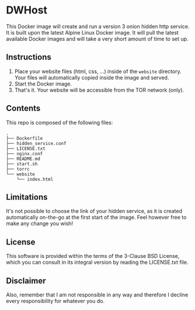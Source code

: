 # DWHost
This Docker image will create and run a version 3 onion hidden http service.
It is built upon the latest Alpine Linux Docker image. It will pull the latest
available Docker images and will take a very short amount of time to set up.

## Instructions
1. Place your website files (html, css, ...) inside of the ```website``` directory.  
Your files will automatically copied inside the image and served.  
2. Start the Docker image.
3. That's it. Your website will be accessible from the TOR network (only).

## Contents
This repo is composed of the following files:  
```
.
├── Dockerfile
├── hidden_service.conf
├── LICENSE.txt
├── nginx.conf
├── README.md
├── start.sh
├── torrc
└── website
    └── index.html
```

## Limitations
It's not possible to choose the link of your hidden service, as it
is created automatically on-the-go at the first start of the image. Feel
however free to make any change you wish!

## License
This software is provided within the terms of the 3-Clause BSD License, which you
can consult in its integral version by reading the LICENSE.txt file.

## Disclaimer
Also, remember that I am not responsible in any way and therefore I decline every
responsibility for whatever you do.
